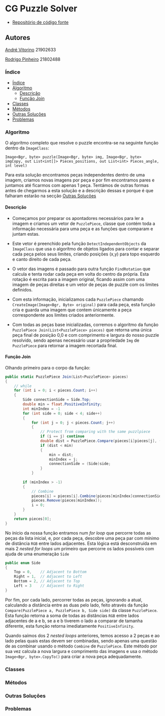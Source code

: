 # CG Puzzle Solver

* [Repositório de código fonte](https://github.com/Freeze88-2/CG_PuzzleSolver)

## Autores

[André Vitorino] 21902633

[Rodrigo Pinheiro] 21802488

### Índice
- [Índice](#índice)
- [Algoritmo](#algoritmo)
  - [Descrição](#descrição)
  - [Função Join](#função-join)
- [Classes](#classes)
- [Métodos](#métodos)
- [Outras Soluções](#outras-soluções)
- [Problemas](#problemas)

### Algoritmo

O algorítmo completo que resolve o puzzle encontra-se na seguinte função dentro da `ImageClass`:

`Image<Bgr, byte> puzzle(Image<Bgr, byte> img, Image<Bgr, byte> imgCopy, out List<int[]> Pieces_positions, out List<int> Pieces_angle, int level)`

Para esta solução encontramos peças independentes dentro de uma imagem, criamos novas imagens por peça e por fim encontramos pares e juntamos até ficarmos com apenas 1 peça. Tentámos de outras formas antes de chegarmos a esta solução e a descrição dessas e porque é que falharam estarão na secção [Outras Soluções](#outras-soluções)

#### Descrição

* Começamos por preparar os apontadores necessários para ler a imagem e criamos um vetor de `PuzzlePiece`, classe que contém toda a informação necessária para uma peça e as funções que comparam e juntam estas.

* Este vetor é preenchido pela função `DetectIndependentObjects` da `ImageClass` que usa o algorítmo de objetos ligados para contar e separar cada peça pelos seus limites, criando posições (x,y) para topo esquerdo e canto direito de cada peça.

* O vetor das imagens é passado para outra função `FindRotation` que calcula e tenta rodar cada peça em volta do centro da própria. Esta rotação é escrita para a imagem original, ficando assim com uma imagem de peças direitas e um vetor de peças de puzzle com os limites definidos.

* Com esta informação, inicializamos cada `PuzzlePiece` chamando `CreateImage(Image<Bgr, Byte> original)` para cada peça, esta função cria e guarda uma imagem que contem únicamente a peça correspondente aos limites criados anteriormente.

* Com todas as peças base inicializadas, corremos o algoritmo da função `PuzzlePiece Join(List<PuzzlePiece> pieces)` que retorna uma única peça final de posição 0,0 e com comprimento e largura do nosso puzzle resolvido, sendo apenas necessário usar a propriedade `Img` de `PuzzlePiece` para retornar a imagem recortada final.

#### Função Join

Olhando primeiro para o corpo da função:

```cs
public static PuzzlePiece Join(List<PuzzlePiece> pieces)
{
    // while
    for (int i = 0; i < pieces.Count; i++)
    {
        Side connectionSide = Side.Top;
        double min = float.PositiveInfinity;
        int minIndex = -1
        for (int side = 0; side < 4; side++)
        {
            for (int j = 0; j < pieces.Count; j++)
            {
                // Protect from comparing with the same puzzlpiece
                if (i == j) continue
                double dist = PuzzlePiece.Compare(pieces[i]pieces[j], (Side)side)
                if (dist < min)
                {
                    min = dist;
                    minIndex = j;
                    connectionSide = (Side)side;
                }
            }
        
        if (minIndex > -1)
        {
            // Combine
            pieces[i] = pieces[i].Combine(pieces[minIndex]connectionSide);
            pieces.Remove(pieces[minIndex]);
            i = 0;
        }
    }
    return pieces[0];
}
```

No ínicio da nossa função entramos num _for loop_ que percorre todas as peças da lista inicial, e, por cada peça, descobre uma peça par com mínimo de distância `RGB` entre lados adjacentes. Esta lógica está desconstruída em mais 2 _nested for loops_ um primeiro que percorre os lados possíveis com ajuda de uma enumeração `Side`

```cs
public enum Side
{
    Top = 0,    // Adjacent to Bottom
    Right = 1,  // Adjacent to Left
    Bottom = 2, // Adjacent to Top
    Left = 3    // Adjacent to Right
}
```

Por fim, por cada lado, percorrer todas as peças, ignorando a atual, calculando a distância entre as duas pelo lado, feito através da função `Compare(PuzzlePiece a, PuzzlePiece b, Side side)` da classe `PuzzlePiece`. Esta função retorna a soma de todas as distâncias `RGB` entre lados adjacentes de a e b, se a e b tiverem o lado a comparar de tamanha diferente, esta função retorna imediatamente `PositiveInfinity`.

Quando saímos dos 2 _nested loops_ anteriores, temos acesso a 2 peças e ao lado pelas quais estas devem ser combinadas, sendo apenas uma questão de as combinar usando o método `Combine` de `PuzzlePiece`. Este método por sua vez calcula a nova largura e comprimento das imagens e usa o método `Image<Bgr, byte>.CopyTo()` para criar a nova peça adequadamente.

### Classes

### Métodos

### Outras Soluções

### Problemas

[André Vitorino]: https://github.com/Freeze88-2
[Rodrigo Pinheiro]: https://github.com/RodrigoPrinheiro
